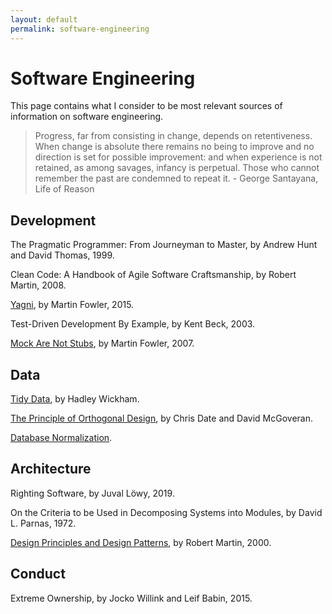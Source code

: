 ```yaml
---
layout: default
permalink: software-engineering
---
```


# Software Engineering

This page contains what I consider to be most relevant sources of information on software engineering.

> Progress, far from consisting in change, depends on retentiveness. When change is absolute there remains no being to improve and no direction is set for possible improvement: and when experience is not retained, as among savages, infancy is perpetual. Those who cannot remember the past are condemned to repeat it. - George Santayana, Life of Reason

## Development

The Pragmatic Programmer: From Journeyman to Master, by Andrew Hunt and David Thomas, 1999.

Clean Code: A Handbook of Agile Software Craftsmanship, by Robert Martin, 2008.

[Yagni](https://martinfowler.com/bliki/Yagni.html), by Martin Fowler, 2015.

Test-Driven Development By Example, by Kent Beck, 2003.

[Mock Are Not Stubs](https://martinfowler.com/articles/mocksArentStubs.html), by Martin Fowler, 2007.

## Data

[Tidy Data](https://vita.had.co.nz/papers/tidy-data.pdf), by Hadley Wickham.

[The Principle of Orthogonal Design](https://web.archive.org/web/20100224075429/http://www.dbdebunk.com/page/page/622331.htm), by Chris Date and David McGoveran.

[Database Normalization](https://en.wikipedia.org/wiki/Database_normalization#Normal_forms).

## Architecture

Righting Software, by Juval Löwy, 2019.

On the Criteria to be Used in Decomposing Systems into Modules, by David L. Parnas, 1972.

<!-- Anti-fragile ICT Systems, by Kjell Jørgen Hole, 2016. -->

[Design Principles and Design Patterns](https://fi.ort.edu.uy/innovaportal/file/2032/1/design_principles.pdf), by Robert Martin, 2000.

## Conduct

Extreme Ownership, by Jocko Willink and Leif Babin, 2015.
